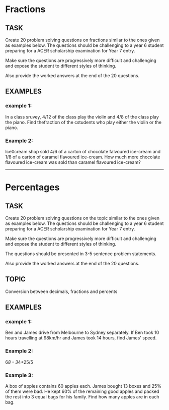# Fractions
## TASK
Create 20 problem solving questions on fractions similar to the ones given as examples below.  The questions should be challenging to a year 6 student preparing for a ACER scholarship examination for Year 7 entry.

Make sure the questions are progressively more difficult and challenging and expose the student to different styles of thinking.

Also provide the worked answers at the end of the 20 questions.

## EXAMPLES
### example 1:
In a class sruvey, 4/12 of the class play the violin and 4/8 of the class play the piano.  Find thefraction of the cstudents who play either the violin or the piano.

### Example 2:
Ice0cream shop sold 4/6 of a carton of chocolate falvoured ice-cream and 1/8 of a carton of caramel flavoured ice-cream. How much more chocolate flavoured ice-cream was sold than caramel flavoured ice-cream?

---
# Percentages
## TASK
Create 20 problem solving questions on the topic similar to the ones given as examples below.  The questions should be challenging to a year 6 student preparing for a ACER scholarship examination for Year 7 entry.

Make sure the questions are progressively more difficult and challenging and expose the student to different styles of thinking.

The questions should be presented in 3-5 sentence problem statements.

Also provide the worked answers at the end of the 20 questions.

## TOPIC
Conversion between decimals, fractions and percents

## EXAMPLES
### example 1:
Ben and James drive from Melbourne to Sydney separately. If Ben took 10 hours travelling at 98km/hr and James took 14 hours, find James' speed.

### Example 2:
6*8 - 3*4+25/5

### Example 3:
A box of apples contains 60 apples each. James bought 13 boxes and 25% of them were bad. He kept 60% of the remaining good apples and packed the rest into 3 equal bags for his family. Find how many apples are in each bag.
